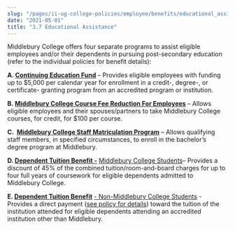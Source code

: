 ```yaml
---
slug: "/pages/ii-ug-college-policies/employee/benefits/educational_assistance"
date: "2021-05-01"
title: "3.7 Educational Assistance"
---
```


Middlebury College offers four separate programs to assist eligible employees and/or their dependents in pursuing post-secondary education (refer to the individual policies for benefit details):

**A. [Continuing Education Fund](http://www.middlebury.edu/offices/business/hr/Learninganddevelopment/classesforcontinuinged)** – Provides eligible employees with funding up to $5,000 per calendar year for enrollment in a credit-, degree-, or certificate- granting program from an accredited program or institution.

**B. [Middlebury College Course Fee Reduction For Employees](http://www.middlebury.edu/offices/business/hr/Learninganddevelopment/classesatMidd)** – Allows eligible employees and their spouses/partners to take Middlebury College courses, for credit, for $100 per course.

**C.  [Middlebury College Staff Matriculation Program](http://www.middlebury.edu/offices/business/hr/Learninganddevelopment/classesatMidd)** – Allows qualifying staff members, in specified circumstances, to enroll in the bachelor’s degree program at Middlebury.

**D. [Dependent Tuition Benefit -](http://www.middlebury.edu/offices/business/hr/staffandfaculty/benefits/education/info.for.dependents/comprehensivefeecredit)** [Middlebury College Students](http://www.middlebury.edu/offices/business/hr/staffandfaculty/benefits/education/info.for.dependents/comprehensivefeecredit)– Provides a discount of 45% of the combined tuition/room-and-board charges for up to four full years of coursework for eligible dependents admitted to Middlebury College.

**E. [Dependent Tuition Benefit](http://www.middlebury.edu/offices/business/hr/staffandfaculty/benefits/education/info.for.dependents/dependenttuitionbenefit)** [- Non-Middlebury College Students](http://www.middlebury.edu/offices/business/hr/staffandfaculty/benefits/education/info.for.dependents/dependenttuitionbenefit) - Provides a direct payment ([see policy for details](http://www.middlebury.edu/offices/business/hr/staffandfaculty/benefits/education/info.for.dependents/dependenttuitionbenefit)) toward the tuition of the institution attended for eligible dependents attending an accredited institution other than Middlebury.